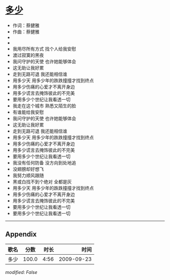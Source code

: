 # [多少](https://music.163.com/song?id=64677)

* 作词：蔡健雅
* 作曲：蔡健雅
*
*
* 我用尽所有方式 找个人给我安慰
* 渡过寂寞的黑夜
* 我问守护的天使 也许她能够体会
* 这无助让我好累
* 走到无路可退 我还能相信谁
* 用多少天 用多少年的跌跌撞撞才找到终点
* 用多少伤痛的心爱才不离开身边
* 用多少谎言去掩饰彼此的不完美
* 要用多少个世纪让我看透一切
* 我走在这个城市 熟悉又陌生的脸
* 有谁能给我安慰
* 我问守护的天使 也许她能够体会
* 这无助让我好累
* 走到无路可退 我还能相信谁
* 用多少天 用多少年的跌跌撞撞才找到终点
* 用多少伤痛的心爱才不离开身边
* 用多少谎言去掩饰彼此的不完美
* 要用多少个世纪让我看透一切
* 我没有任何防备 没方向到处地追
* 没翅膀却好想飞
* 我努力顺风跟随
* 黑或白找不到个绝对 全都是灰
* 用多少天 用多少年的跌跌撞撞才找到终点
* 用多少伤痛的心爱才不离开身边
* 用多少谎言去掩饰彼此的不完美
* 要用多少个世纪让我看透一切
* 要用多少个世纪让我看透一切


---

## Appendix

|歌名|分数|时长|时间|
|:---|:---:|---:|---:|
|多少|100.0|4:56|2009-09-23

*modified: False*